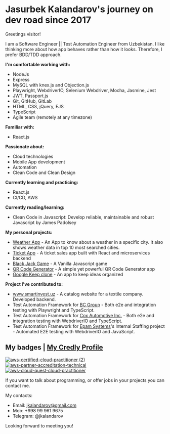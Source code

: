 # Jasurbek Kalandarov's journey on dev road since 2017

Greetings visitor!

I am a Software Engineer || Test Automation Engineer from Uzbekistan. I like thinking more about how app behaves rather than how it looks. Therefore, I prefer BDD/TDD approach.

<strong>I'm comfortable working with:</strong>
- NodeJs
- Express
- MySQL with knex.js and Objection.js
- Playwright, WebdriverIO, Selenium Webdriver, Mocha, Jasmine, Jest
- JWT, Passport.js
- Git, GitHub, GitLab
- HTML, CSS, jQuery, EJS
- TypeScript
- Agile team (remotely at any timezone)

<strong>Familiar with:</strong>
- React.js

<strong>Passionate about:</strong>
- Cloud technologies
- Mobile App development
- Automation
- Clean Code and Clean Design

<strong>Currently learning and practicing:</strong>
- React.js
- CI/CD, AWS

<strong>Currently reading/learning:</strong>
- Clean Code in Javascript: Develop reliable, maintainable and robust Javascript by James Padolsey

<strong>My personal projects:</strong>
- <a href="https://github.com/jkalandarov/WeatherApp">Weather App</a> - An App to know about a weather in a specific city. It also shows weather data in top 10 most searched cities.
- <a href="https://github.com/jkalandarov/microservices-ticket-app">Ticket App</a> - A ticket sales app built with React and microservices backend
- <a href="https://github.com/jkalandarov/BlackJackGame">Black Jack Game</a> - A Vanilla Javascript game
- <a href="https://quiet-gorge-87066.herokuapp.com/">QR Code Generator</a> - A simple yet powerful QR Code Generator app
- <a href="https://github.com/jkalandarov/google-keep-clone">Google Keep clone</a> - An app to keep ideas organized

<strong>Project I've contributed to:</strong>
- <a href="https://smartinvest.uz">www.smartinvest.uz</a> - A catalog website for a textile company. Developed backend.
- Test Automation Framework for <a href="https://bc.group/">BC Group</a> - Both e2e and integration testing with Playwright and TypeScript.
- Test Automation Framework for <a href="https://www.coxautoinc.com/">Cox Automotive Inc.</a> - Both e2e and integration testing with WebdriverIO and TypeScript.
- Test Automation Framework for <a href="https://www.epam.com/">Epam Systems</a>'s Internal Staffing project - Automated E2E testing with WebdriverIO and JavaScript.

## My badges | <a href="https://www.credly.com/users/jasurbek-kalandarov.741a6bd0">My Credly Profile</a>
<a href="https://www.credly.com/badges/8072a618-e8cf-41af-978b-36072372de19/public_url" target="_blank">![aws-certified-cloud-practitioner (2)](https://user-images.githubusercontent.com/62233209/236814033-c4f3aa81-6c11-4a88-b670-fc7014bc9644.png)
</a>
<a href="https://www.credly.com/badges/faf352bf-7613-4ba6-8ed7-5a2214086369/public_url" target="_blank">![aws-partner-accreditation-technical](https://user-images.githubusercontent.com/62233209/232686321-0b06a604-75c0-4ac5-8e1c-f7bd72b2b60e.png)</a>
<a href="https://www.credly.com/badges/a15023ef-768c-4088-81a3-ce2eeb8b2fcd/public_url" target="_blank">![aws-cloud-quest-cloud-practitioner](https://user-images.githubusercontent.com/62233209/232686468-2ece738e-f82a-4fff-82b1-2e07d1b54858.png)</a>


If you want to talk about programming, or offer jobs in your projects you can contact me.

My contacts:
- Email: jkalandarov@gmail.com
- Mob: +998 99 961 9675
- Telegram: @jkalandarov

Looking forward to meeting you!
